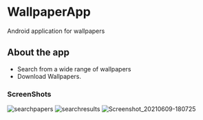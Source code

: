 
# WallpaperApp
Android application for wallpapers

## About the app
- Search from a wide range of wallpapers
- Download Wallpapers.

### ScreenShots

![searchpapers](https://user-images.githubusercontent.com/43600925/120889279-28d71680-c5b1-11eb-862e-03586bcc873b.png "Search Screen")
![searchresults](https://user-images.githubusercontent.com/43600925/121077653-bfabfa80-c78c-11eb-90e7-51a4e01f35e2.png "Search Results")
![Screenshot_20210609-180725](https://user-images.githubusercontent.com/43600925/121355624-e9783500-c8e4-11eb-8a5d-21a87a58a82b.png "Set\Download Wallpaper screen")

